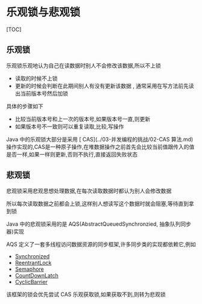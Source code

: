# 乐观锁与悲观锁

[TOC]

## 乐观锁

乐观锁乐观地认为自己在读数据时别人不会修改该数据,所以不上锁

- 读取的时候不上锁
- 更新的时候会判断在此期间别人有没有更新该数据 , 通常采用在写方法前先读出当前版本号然后加锁

具体的步骤如下

- 比较当前版本号和上一次的版本号,如果版本号一直,则更新
- 如果版本号不一致则可以重复读取,比较,写操作

Java 中的乐观锁大部分是采用 [ CAS](../03-并发编程的挑战/02-CAS 算法.md)  操作实现的,CAS是一种原子操作,在堆数据操作之前首先会比较当前值跟传入的值是否一样,如果一样则更新,否则不执行,直接返回失败状态 

## 悲观锁

悲观锁采用悲观思想处理数据,在每次读取数据时都认为别人会修改数据

所以每次读取数据之前都会上锁,这样别人想读写这个数据时就会阻塞,等待直到拿到锁

Java 中的悲观锁采用的是 AQS(AbstractQueuedSynchronzied, 抽象队列同步器)实现

AQS 定义了一套多线程访问数据资源的同步框架,许多同步类的实现都依赖它,例如

-  [Synchronized](../04-Java并发机制的底层实现原理/02-synchronized的实现原理与应用.md) 
-  [ReentrantLock](06-ReentrantLock.md) 
-  [Semaphore](../10-Java中的并发工具类/03-信号量-Semaphore.md) 
-  [CountDownLatch](../10-Java中的并发工具类/01-CountDownLatch.md)  
- [CyclicBarrier](../10-Java中的并发工具类/02-同步屏障-CyclicBarrier.md) 

该框架的锁会优先尝试 CAS 乐观获取锁,如果获取不到,则转为悲观锁

